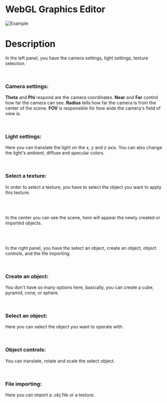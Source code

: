 # WebGL Graphics Editor

![Example](https://user-images.githubusercontent.com/55320717/143122818-58b8f2a3-b9c0-4bb4-bafb-3af95872d21f.png)

# Description

In the left panel, you have the camera settings, light settings, texture selection.

<br>

### Camera settings:

<b>Theta</b> and <b>Phi</b> respond are the camera coordinates. <b>Near</b> and <b>Far</b> control how far the camera can see. <b>Radius</b> tells how far the camera is from the center of the scene. <b>FOV</b> is responsible for how wide the camera's field of view is. 

<br>

### Light settings:

Here you can translate the light on the <i>x, y</i> and <i>z</i> axis. You can also change the light's ambient, diffuse and specular colors.

<br>

### Select a texture:

In order to select a texture, you have to select the object you want to apply this texture.

<br>
<br>

In the center you can see the scene, here will appear the newly created or imported objects.

<br>
<br>

In the right panel, you have the select an object, create an object, object controls, and the file importing.

<br>

### Create an object:

You don't have so many options here, basically, you can create a cube, pyramid, cone, or sphere.

<br>

### Select an object:

Here you can select the object you want to operate with.

<br>

### Object controls:

You can translate, rotate and scale the select object.

<br>

### File importing:

Here you can import a .obj file or a texture.